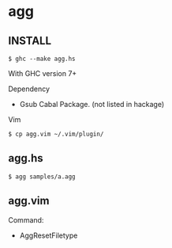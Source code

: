 # agg

## INSTALL

    $ ghc --make agg.hs

With GHC version 7+

Dependency

* Gsub Cabal Package. (not listed in hackage)

Vim

    $ cp agg.vim ~/.vim/plugin/

## agg.hs

    $ agg samples/a.agg

## agg.vim

Command:

* AggResetFiletype

